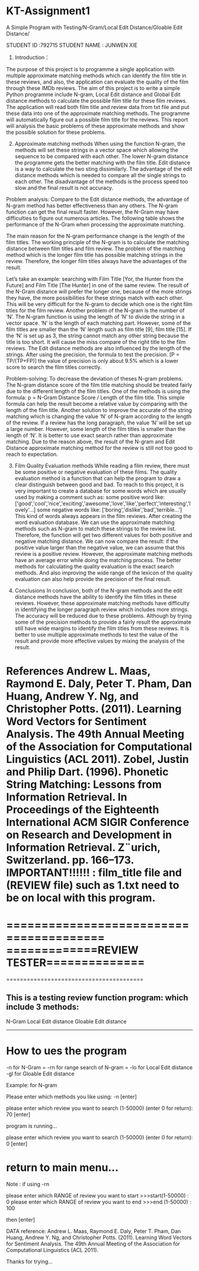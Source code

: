 # KT-Assignment1
A Simple Program with Testing/N-Gram/Local Edit Distance/Gloable Edit Distance/

STUDENT ID :792715
STUDENT NAME : JUNWEN XIE


1. Introduction：

The purpose of this project is to programme a single application with multiple approximate matching
methods which can identify the film title in these reviews, and also, the application can evaluate the
quality of the film through these IMDb reviews.
The aim of this project is to write a simple Python programme include N-gram, Local Edit distance and
Global Edit distance methods to calculate the possible film title for these film reviews. The application
will read both film title and review data from txt file and put these data into one of the approximate
matching methods. The programme will automatically figure out a possible film title for the reviews.
This report will analysis the basic problems of these approximate methods and show the possible
solution for these problems.

2. Approximate matching methods
When using the function N-gram, the methods will set these strings in a vector space which allowing the
sequence to be compared with each other. The lower N-gram distance the programme gets the better
matching with the film title.
Edit distance is a way to calculate the two sting dissimilarly. The advantage of the edit distance methods
which is needed to compare all the single strings to each other. The disadvantage of the methods is the
process speed too slow and the final result is not accuracy.

Problem analysis:
Compare to the Edit distance methods, the advantage of N-gram method has better effectiveness than
any others. The N-gram function can get the final result faster. However, the N-Gram may have
difficulties to figure out numerous articles. The following table shows the performance of the N-Gram
when processing the approximate matching.

The main reason for the N-gram performance change is the length of the film titles. The working
principle of the N-gram is to calculate the matching distance between film titles and film review. The
problem of the matching method which is the longer film title has possible matching strings in the
review. Therefore, the longer film titles always have the advantages of the result.


Let’s take an example: searching with Film Title [Yor, the Hunter from the Future] and Film Title
[The Hunter] in one of the same review. The result of the N-Gram distance will prefer the longer one,
because of the more strings they have, the more possibilities for these strings match with each other.
This will be very difficult for the N-gram to decide which one is the right film titles for the film review.
Another problem of the N-gram is the number of ‘N’. The N-gram function is using the length of ‘N’ to
divide the string in a vector space. ‘N’ is the length of each matching part. However, some of the film
titles are smaller than the ‘N’ length such as film title [9], film title [15]. If the ‘N’ is set up as 3, the string
cannot match any other string because the title is too short. It will cause the miss compare of the right
title to the film reviews.
The Edit distance methods are also influenced by the length of the strings. After using the precision, the
formula to test the precision. [P = TP/(TP+FP)] the value of precision is only about 9.5% which is a lower
score to search the film titles correctly.

Problem-solving:
To decrease the deviation of theses N-gram problems. The N-gram distance score of the film title
matching should be treated fairly due to the different length of the film titles. One of the methods is
using the formula: p = N-Gram Distance Score / Length of the film title. This simple formula can help the
result become a relative value by comparing with the length of the film title.
Another solution to improve the accurate of the string matching which is changing the value ‘N’ of
N-gram according to the length of the review. If a review has the long paragraph, the value ‘N’ will be
set up a large number. However, some length of the film titles is smaller than the length of ‘N’. It is
better to use exact search rather than approximate matching.
Due to the reason above, the result of the N-gram and Edit Distance approximate matching method for
the review is still not too good to reach to expectation.

3. Film Quality Evaluation methods
While reading a film review, there must be some positive or negative evaluation of these films. The
quality evaluation method is a function that can help the program to draw a clear distinguish between
good and bad.
To reach to this project, it is very important to create a database for some words which are usually used
by making a comment such as:
some positive word like:
['good','cool','nice','exciting','awesome','love','like','perfect','interesting','lovely'…]
some negative words like:
['boring','dislike','bad','terrible…']
This kind of words always appears in the film reviews. After creating the word evaluation database. We
can use the approximate matching methods such as N-gram to match these strings to the review list.
Therefore, the function will get two different values for both positive and negative matching distance.
We can now compare the result: if the positive value larger than the negative value, we can assume that
this review is a positive review.
However, the approximate matching methods have an average error while doing the matching process.
The better methods for calculating the quality evaluation is the exact search methods. And also
improving the wide range of the lexicon of the quality evaluation can also help provide the precision of
the final result.

4. Conclusions
In conclusion, both of the N-gram methods and the edit distance methods have the ability to identify the
film titles in these reviews. However, these approximate matching methods have difficulty in identifying
the longer paragraph review which includes more strings. The accuracy will be reduced due to these
problems. Although by trying some of the precision methods to provide a fairly result the approximate
still have wide margins to identify the film titles from these reviews. It is better to use multiple
approximate methods to test the value of the result and provide more effective values by mixing the
analysis of the result.


References
Andrew L. Maas, Raymond E. Daly, Peter T. Pham, Dan Huang, Andrew Y. Ng, and
Christopher Potts. (2011). Learning Word Vectors for Sentiment Analysis. The 49th
Annual Meeting of the Association for Computational Linguistics (ACL 2011).
Zobel, Justin and Philip Dart. (1996). Phonetic String Matching: Lessons from Information
Retrieval. In Proceedings of the Eighteenth International ACM SIGIR Conference on
Research and Development in Information Retrieval. Z¨urich, Switzerland. pp. 166–173.
IMPORTANT!!!!!! :  film_title file and (REVIEW file) such as 1.txt need to be on local with this program. 
========================================
========================================
=============REVIEW TESTER==============
========================================
========================================

This is a testing review function program: 
which include 3 methods:
------------------------------------------------
N-Gram
Local Edit distance
Gloable Edit distance

------------------------------------------------

How to ues the program 
================================================================================================
-n for N-Gram                                                                                  =
-rn for range search of N-gram                                                                 =
-lo for Local Edit distance
-gl for Gloable Edit distance

Example: for N-gram

Please enter which methods you like using:   -n   [enter]

please enter which review you want to search (1-50000) (enter 0 for return): 70 [enter]

program is running...

please enter which review you want to search (1-50000) (enter 0 for return): 0 [enter]

return to main menu...
================================================================================================

Note :  if using -rn

please enter which RANGE of review you want to start >>>start(1-50000)  : 0
please enter which RANGE of review you want to end     >>>end  (1-50000) : 100

then [enter]

DATA reference:
Andrew L. Maas, Raymond E. Daly, Peter T. Pham, Dan Huang, Andrew Y. Ng, and
Christopher Potts. (2011). Learning Word Vectors for Sentiment Analysis. The 49th
Annual Meeting of the Association for Computational Linguistics (ACL 2011).


Thanks for trying...
